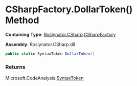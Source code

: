 # CSharpFactory\.DollarToken\(\) Method

**Containing Type**: [Roslynator.CSharp](../../README.md)\.[CSharpFactory](../README.md)

**Assembly**: Roslynator\.CSharp\.dll

```csharp
public static SyntaxToken DollarToken()
```

### Returns

Microsoft\.CodeAnalysis\.[SyntaxToken](https://docs.microsoft.com/en-us/dotnet/api/microsoft.codeanalysis.syntaxtoken)

